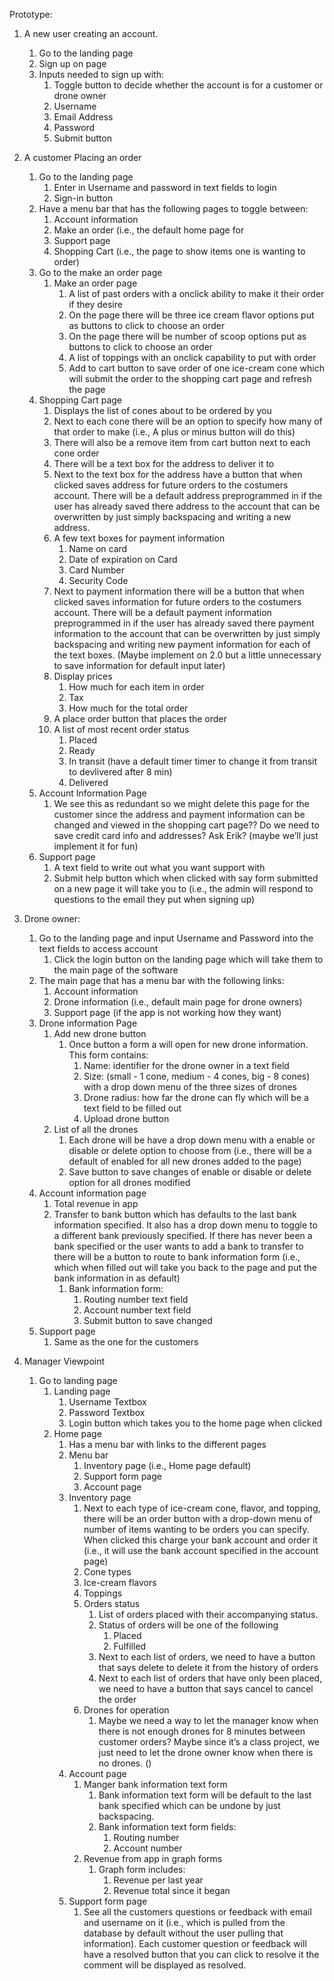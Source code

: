 ﻿Prototype:

1. A new user creating an account. 
   1. Go to the landing page
   1. Sign up on page
   1. Inputs needed to sign up with:
      1. Toggle button to decide whether the account is for a customer or drone owner
      1. Username
      1. Email Address 
      1. Password
      1. Submit button
1. A customer Placing an order 
   1. Go to the landing page
      1. Enter in Username and password in text fields to login
      1. Sign-in button
   1. Have a menu bar that has the following pages to toggle between:
      1. Account information
      1. Make an order (i.e., the default home page for 
      1. Support page
      1. Shopping Cart (i.e., the page to show items one is wanting to order)
   1. Go to the make an order page
      1. Make an order page
         1. A list of past orders with a onclick ability to make it their order if they desire
         1. On the page there will be three ice cream flavor options put as buttons to click to choose an order
         1. On the page there will be number of scoop options put as buttons to click to choose an order
         1. A list of toppings with an onclick capability to put with order
         1. Add to cart button to save order of one ice-cream cone which will submit the order to the shopping cart page and refresh the page
   1. Shopping Cart page
      1. Displays the list of cones about to be ordered by you
      1. Next to each cone there will be an option to specify how many of that order to make (i.e., A plus or minus button will do this)
      1. There will also be a remove item from cart button next to each cone order
      1. There will be a text box for the address to deliver it to
      1. Next to the text box for the address have a button that when clicked saves address for future orders to the costumers account. There will be a default address preprogrammed in if the user has already saved there address to the account that can be overwritten by just simply backspacing and writing a new address.
      1. A few text boxes for payment information
         1. Name on card
         1. Date of expiration on Card
         1. Card Number
         1. Security Code
      1. Next to payment information there will be a button that when clicked saves information for future orders to the costumers account. There will be a default payment information preprogrammed in if the user has already saved there payment information to the account that can be overwritten by just simply backspacing and writing new payment information for each of the text boxes. (Maybe implement on 2.0 but a little unnecessary to save information for default input later)
      1. Display prices
         1. How much for each item in order
         1. Tax
         1. How much for the total order
      1. A place order button that places the order
      1. A list of most recent order status
         1. Placed
         1. Ready
         1. In transit (have a default timer timer to change it from transit to devlivered after 8 min)
         1. Delivered
   1. Account Information Page
      1. We see this as redundant so we might delete this page for the customer since the address and payment information can be changed and viewed in the shopping cart page?? Do we need to save credit card info and addresses? Ask Erik? (maybe we’ll just implement it for fun)
   1. Support page
      1. A text field to write out what you want support with
      1. Submit help button which when clicked with say form submitted on a new page it will take you to (i.e., the admin will respond to questions to the email they put when signing up)
1. Drone owner:
   1. Go to the landing page and input Username and Password into the text fields to access account
      1. Click the login button on the landing page which will take them to the main page of the software
   1. The main page that has a menu bar with the following links:
      1. Account information 
      1. Drone information (i.e., default main page for drone owners)
      1. Support page (if the app is not working how they want)
   1. Drone information Page
      1. Add new drone button
         1. Once button a form a will open for new drone information. This form contains:
            1. Name: identifier for the drone owner in a text field
            1. Size: (small - 1 cone, medium - 4 cones, big - 8 cones) with a drop down menu of the three sizes of drones
            1. Drone radius: how far the drone can fly which will be a text field to be filled out
            1. Upload drone button
      1. List of all the drones
         1. Each drone will be have a drop down menu with a enable or disable or delete option to choose from (i.e., there will be a default of enabled for all new drones added to the page)
         1. Save button to save changes of enable or disable or delete option for all drones modified 
   1. Account information page
      1. Total revenue in app
      1. Transfer to bank button which has defaults to the last bank information specified. It also has a drop down menu to toggle to a different bank previously specified. If there has never been a bank specified or the user wants to add a bank to transfer to there will be a button to route to bank information form (i.e., which when filled out will take you back to the page and put the bank information in as default)
         1. Bank information form:
            1. Routing number text field
            1. Account number text field
            1. Submit button to save changed
   1. Support page
      1. Same as the one for the customers



1. Manager Viewpoint
   1. Go to landing page 
      1. Landing page 
         1. Username Textbox
         1. Password Textbox
         1. Login button which takes you to the home page when clicked
      1. Home page
         1. Has a menu bar with links to the different pages
         1. Menu bar
            1. Inventory page (i.e., Home page default)
            1. Support form page 
            1. Account page
         1. Inventory page
            1. Next to each type of ice-cream cone, flavor, and topping, there will be an order button with a drop-down menu of number of items wanting to be orders you can specify. When clicked this charge your bank account and order it (i.e., it will use the bank account specified in the account page)
            1. Cone types
            1. Ice-cream flavors
            1. Toppings
            1. Orders status
               1. List of orders placed with their accompanying status.
               1. Status of orders will be one of the following
                  1. Placed
                  1. Fulfilled
               1. Next to each list of orders, we need to have a button that says delete to delete it from the history of orders
               1. Next to each list of orders that have only been placed, we need to have a button that says cancel to cancel the order
            1. Drones for operation
               1. Maybe we need a way to let the manager know when there is not enough drones for 8 minutes between customer orders? Maybe since it’s a class project, we just need to let the drone owner know when there is no drones. () 
         1. Account page
            1. Manger bank information text form 
               1. Bank information text form will be default to the last bank specified which can be undone by just backspacing.
               1. Bank information text form fields:
                  1. Routing number
                  1. Account number
            1. Revenue from app in graph forms
               1. Graph form includes:
                  1. Revenue per last year
                  1. Revenue total since it began
         1. Support form page
            1. See all the customers questions or feedback with email and username on it (i.e., which is pulled from the database by default without the user pulling that information). Each customer question or feedback will have a resolved button that you can click to resolve it the comment will be displayed as resolved.
